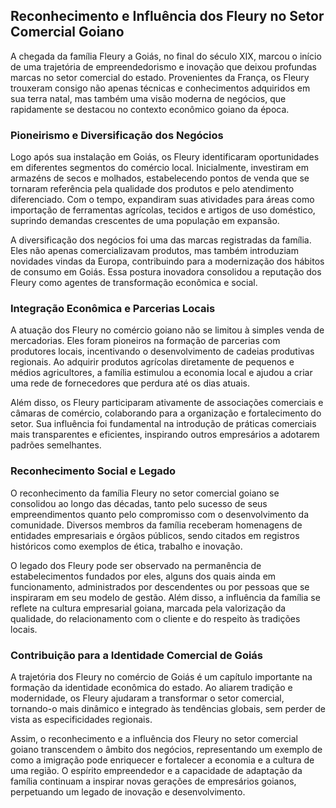 ## Reconhecimento e Influência dos Fleury no Setor Comercial Goiano

A chegada da família Fleury a Goiás, no final do século XIX, marcou o início de uma trajetória de empreendedorismo e inovação que deixou profundas marcas no setor comercial do estado. Provenientes da França, os Fleury trouxeram consigo não apenas técnicas e conhecimentos adquiridos em sua terra natal, mas também uma visão moderna de negócios, que rapidamente se destacou no contexto econômico goiano da época.

### Pioneirismo e Diversificação dos Negócios

Logo após sua instalação em Goiás, os Fleury identificaram oportunidades em diferentes segmentos do comércio local. Inicialmente, investiram em armazéns de secos e molhados, estabelecendo pontos de venda que se tornaram referência pela qualidade dos produtos e pelo atendimento diferenciado. Com o tempo, expandiram suas atividades para áreas como importação de ferramentas agrícolas, tecidos e artigos de uso doméstico, suprindo demandas crescentes de uma população em expansão.

A diversificação dos negócios foi uma das marcas registradas da família. Eles não apenas comercializavam produtos, mas também introduziam novidades vindas da Europa, contribuindo para a modernização dos hábitos de consumo em Goiás. Essa postura inovadora consolidou a reputação dos Fleury como agentes de transformação econômica e social.

### Integração Econômica e Parcerias Locais

A atuação dos Fleury no comércio goiano não se limitou à simples venda de mercadorias. Eles foram pioneiros na formação de parcerias com produtores locais, incentivando o desenvolvimento de cadeias produtivas regionais. Ao adquirir produtos agrícolas diretamente de pequenos e médios agricultores, a família estimulou a economia local e ajudou a criar uma rede de fornecedores que perdura até os dias atuais.

Além disso, os Fleury participaram ativamente de associações comerciais e câmaras de comércio, colaborando para a organização e fortalecimento do setor. Sua influência foi fundamental na introdução de práticas comerciais mais transparentes e eficientes, inspirando outros empresários a adotarem padrões semelhantes.

### Reconhecimento Social e Legado

O reconhecimento da família Fleury no setor comercial goiano se consolidou ao longo das décadas, tanto pelo sucesso de seus empreendimentos quanto pelo compromisso com o desenvolvimento da comunidade. Diversos membros da família receberam homenagens de entidades empresariais e órgãos públicos, sendo citados em registros históricos como exemplos de ética, trabalho e inovação.

O legado dos Fleury pode ser observado na permanência de estabelecimentos fundados por eles, alguns dos quais ainda em funcionamento, administrados por descendentes ou por pessoas que se inspiraram em seu modelo de gestão. Além disso, a influência da família se reflete na cultura empresarial goiana, marcada pela valorização da qualidade, do relacionamento com o cliente e do respeito às tradições locais.

### Contribuição para a Identidade Comercial de Goiás

A trajetória dos Fleury no comércio de Goiás é um capítulo importante na formação da identidade econômica do estado. Ao aliarem tradição e modernidade, os Fleury ajudaram a transformar o setor comercial, tornando-o mais dinâmico e integrado às tendências globais, sem perder de vista as especificidades regionais.

Assim, o reconhecimento e a influência dos Fleury no setor comercial goiano transcendem o âmbito dos negócios, representando um exemplo de como a imigração pode enriquecer e fortalecer a economia e a cultura de uma região. O espírito empreendedor e a capacidade de adaptação da família continuam a inspirar novas gerações de empresários goianos, perpetuando um legado de inovação e desenvolvimento.